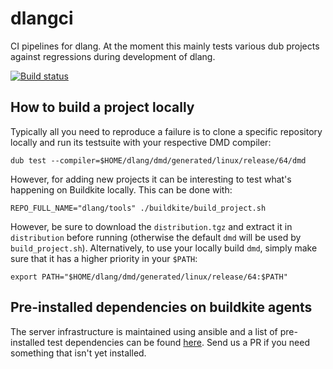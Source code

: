 # dlangci

CI pipelines for dlang.
At the moment this mainly tests various dub projects against regressions during development of dlang.

[![Build status](https://badge.buildkite.com/7e4ed28182279b460ce787dbc36ba2f5a142843225a9c9ecb8.svg?branch=master)](https://buildkite.com/dlang/ci)

How to build a project locally
------------------------------

Typically all you need to reproduce a failure is to clone a specific repository locally and run its testsuite with your respective DMD compiler:

```
dub test --compiler=$HOME/dlang/dmd/generated/linux/release/64/dmd
```

However, for adding new projects it can be interesting to test what's happening on Buildkite locally.
This can be done with:

```
REPO_FULL_NAME="dlang/tools" ./buildkite/build_project.sh
```

However, be sure to download the `distribution.tgz` and extract it in `distribution` before running (otherwise the default `dmd` will be used by `build_project.sh`).
Alternatively, to use your locally build `dmd`, simply make sure that it has a higher priority in your `$PATH`:

```
export PATH="$HOME/dlang/dmd/generated/linux/release/64:$PATH"
```
Pre-installed dependencies on buildkite agents
----------------------------------------------

The server infrastructure is maintained using ansible and a list of pre-installed test dependencies can be found [here](/ansible/roles/test_deps/tasks/main.yml). Send us a PR if you need something that isn't yet installed.
